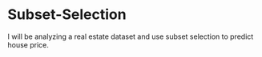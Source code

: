 # Subset-Selection
I will be analyzing a real estate dataset and use subset selection to predict house price.
